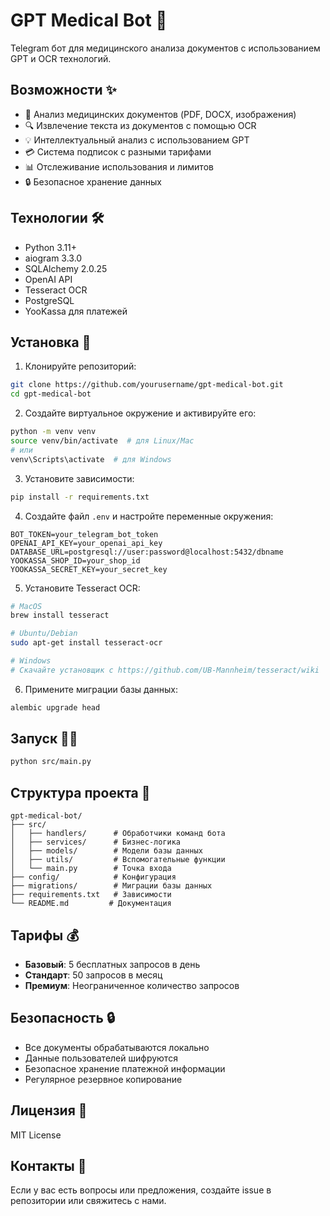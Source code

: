 # GPT Medical Bot 🤖

Telegram бот для медицинского анализа документов с использованием GPT и OCR технологий.

## Возможности ✨

- 📄 Анализ медицинских документов (PDF, DOCX, изображения)
- 🔍 Извлечение текста из документов с помощью OCR
- 💡 Интеллектуальный анализ с использованием GPT
- 💳 Система подписок с разными тарифами
- 📊 Отслеживание использования и лимитов
- 🔒 Безопасное хранение данных

## Технологии 🛠

- Python 3.11+
- aiogram 3.3.0
- SQLAlchemy 2.0.25
- OpenAI API
- Tesseract OCR
- PostgreSQL
- YooKassa для платежей

## Установка 🚀

1. Клонируйте репозиторий:
```bash
git clone https://github.com/yourusername/gpt-medical-bot.git
cd gpt-medical-bot
```

2. Создайте виртуальное окружение и активируйте его:
```bash
python -m venv venv
source venv/bin/activate  # для Linux/Mac
# или
venv\Scripts\activate  # для Windows
```

3. Установите зависимости:
```bash
pip install -r requirements.txt
```

4. Создайте файл `.env` и настройте переменные окружения:
```env
BOT_TOKEN=your_telegram_bot_token
OPENAI_API_KEY=your_openai_api_key
DATABASE_URL=postgresql://user:password@localhost:5432/dbname
YOOKASSA_SHOP_ID=your_shop_id
YOOKASSA_SECRET_KEY=your_secret_key
```

5. Установите Tesseract OCR:
```bash
# MacOS
brew install tesseract

# Ubuntu/Debian
sudo apt-get install tesseract-ocr

# Windows
# Скачайте установщик с https://github.com/UB-Mannheim/tesseract/wiki
```

6. Примените миграции базы данных:
```bash
alembic upgrade head
```

## Запуск 🏃‍♂️

```bash
python src/main.py
```

## Структура проекта 📁

```
gpt-medical-bot/
├── src/
│   ├── handlers/      # Обработчики команд бота
│   ├── services/      # Бизнес-логика
│   ├── models/        # Модели базы данных
│   ├── utils/         # Вспомогательные функции
│   └── main.py        # Точка входа
├── config/            # Конфигурация
├── migrations/        # Миграции базы данных
├── requirements.txt   # Зависимости
└── README.md         # Документация
```

## Тарифы 💰

- **Базовый**: 5 бесплатных запросов в день
- **Стандарт**: 50 запросов в месяц
- **Премиум**: Неограниченное количество запросов

## Безопасность 🔒

- Все документы обрабатываются локально
- Данные пользователей шифруются
- Безопасное хранение платежной информации
- Регулярное резервное копирование

## Лицензия 📄

MIT License

## Контакты 📧

Если у вас есть вопросы или предложения, создайте issue в репозитории или свяжитесь с нами. 